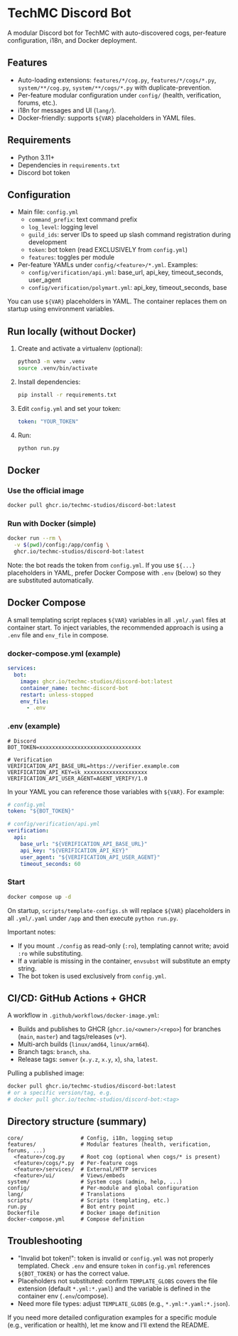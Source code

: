 # TechMC Discord Bot

A modular Discord bot for TechMC with auto-discovered cogs, per-feature configuration, i18n, and Docker deployment.

## Features
- Auto-loading extensions: `features/*/cog.py`, `features/*/cogs/*.py`, `system/**/cog.py`, `system/**/cogs/*.py` with duplicate-prevention.
- Per-feature modular configuration under `config/` (health, verification, forums, etc.).
- i18n for messages and UI (`lang/`).
- Docker-friendly: supports `${VAR}` placeholders in YAML files.

## Requirements
- Python 3.11+
- Dependencies in `requirements.txt`
- Discord bot token

## Configuration
- Main file: `config.yml`
  - `command_prefix`: text command prefix
  - `log_level`: logging level
  - `guild_ids`: server IDs to speed up slash command registration during development
  - `token`: bot token (read EXCLUSIVELY from `config.yml`)
  - `features`: toggles per module
- Per-feature YAMLs under `config/<feature>/*.yml`. Examples:
  - `config/verification/api.yml`: base_url, api_key, timeout_seconds, user_agent
  - `config/verification/polymart.yml`: api_key, timeout_seconds, base

You can use `${VAR}` placeholders in YAML. The container replaces them on startup using environment variables.

## Run locally (without Docker)
1. Create and activate a virtualenv (optional):
   ```bash
   python3 -m venv .venv
   source .venv/bin/activate
   ```
2. Install dependencies:
   ```bash
   pip install -r requirements.txt
   ```
3. Edit `config.yml` and set your token:
   ```yaml
   token: "YOUR_TOKEN"
   ```
4. Run:
   ```bash
   python run.py
   ```

## Docker
### Use the official image
```bash
docker pull ghcr.io/techmc-studios/discord-bot:latest
```

### Run with Docker (simple)
```bash
docker run --rm \
  -v $(pwd)/config:/app/config \
  ghcr.io/techmc-studios/discord-bot:latest
```
Note: the bot reads the token from `config.yml`. If you use `${...}` placeholders in YAML, prefer Docker Compose with `.env` (below) so they are substituted automatically.

## Docker Compose
A small templating script replaces `${VAR}` variables in all `.yml/.yaml` files at container start. To inject variables, the recommended approach is using a `.env` file and `env_file` in compose.

### docker-compose.yml (example)
```yaml
services:
  bot:
    image: ghcr.io/techmc-studios/discord-bot:latest
    container_name: techmc-discord-bot
    restart: unless-stopped
    env_file:
      - .env
```

### .env (example)
```env
# Discord
BOT_TOKEN=xxxxxxxxxxxxxxxxxxxxxxxxxxxxxxxx

# Verification
VERIFICATION_API_BASE_URL=https://verifier.example.com
VERIFICATION_API_KEY=sk_xxxxxxxxxxxxxxxxxxxx
VERIFICATION_API_USER_AGENT=AGENT_VERIFY/1.0
```

In your YAML you can reference those variables with `${VAR}`. For example:
```yaml
# config.yml
token: "${BOT_TOKEN}"
```
```yaml
# config/verification/api.yml
verification:
  api:
    base_url: "${VERIFICATION_API_BASE_URL}"
    api_key: "${VERIFICATION_API_KEY}"
    user_agent: "${VERIFICATION_API_USER_AGENT}"
    timeout_seconds: 60
```

### Start
```bash
docker compose up -d
```
On startup, `scripts/template-configs.sh` will replace `${VAR}` placeholders in all `.yml/.yaml` under `/app` and then execute `python run.py`.

Important notes:
- If you mount `./config` as read-only (`:ro`), templating cannot write; avoid `:ro` while substituting.
- If a variable is missing in the container, `envsubst` will substitute an empty string.
- The bot token is used exclusively from `config.yml`.

## CI/CD: GitHub Actions + GHCR
A workflow in `.github/workflows/docker-image.yml`:
- Builds and publishes to GHCR (`ghcr.io/<owner>/<repo>`) for branches (`main`, `master`) and tags/releases (`v*`).
- Multi-arch builds (`linux/amd64`, `linux/arm64`).
- Branch tags: `branch`, `sha`.
- Release tags: `semver` (`x.y.z`, `x.y`, `x`), `sha`, `latest`.

Pulling a published image:
```bash
docker pull ghcr.io/techmc-studios/discord-bot:latest
# or a specific version/tag, e.g.
# docker pull ghcr.io/techmc-studios/discord-bot:<tag>
```

## Directory structure (summary)
```
core/                  # Config, i18n, logging setup
features/              # Modular features (health, verification, forums, ...)
  <feature>/cog.py     # Root cog (optional when cogs/* is present)
  <feature>/cogs/*.py  # Per-feature cogs
  <feature>/services/  # External/HTTP services
  <feature>/ui/        # Views/embeds
system/                # System cogs (admin, help, ...)
config/                # Per-module and global configuration
lang/                  # Translations
scripts/               # Scripts (templating, etc.)
run.py                 # Bot entry point
Dockerfile             # Docker image definition
docker-compose.yml     # Compose definition
```

## Troubleshooting
- "Invalid bot token!": token is invalid or `config.yml` was not properly templated. Check `.env` and ensure `token` in `config.yml` references `${BOT_TOKEN}` or has the correct value.
- Placeholders not substituted: confirm `TEMPLATE_GLOBS` covers the file extension (default `*.yml:*.yaml`) and the variable is defined in the container env (`.env`/compose).
- Need more file types: adjust `TEMPLATE_GLOBS` (e.g., `*.yml:*.yaml:*.json`).


If you need more detailed configuration examples for a specific module (e.g., verification or health), let me know and I’ll extend the README.
